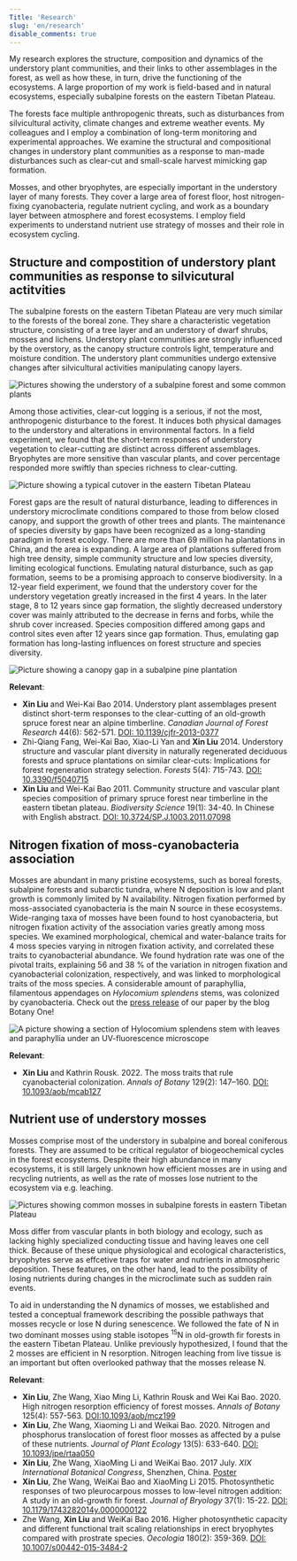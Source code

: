 ```yaml
---
Title: 'Research'
slug: 'en/research'
disable_comments: true
---
```


My research explores the structure, composition and dynamics of the understory plant communities, and their links to other assemblages in the forest, as well as how these, in turn, drive the functioning of the ecosystems. A large proportion of my work is field-based and in natural ecosystems, especially subalpine forests on the eastern Tibetan Plateau.

The forests face multiple anthropogenic threats, such as disturbances from silvicultural activity, climate changes and extreme weather events. My colleagues and I employ a combination of long-term monitoring and experimental approaches. We examine the structural and compositional changes in understory plant communities as a response to man-made disturbances such as clear-cut and small-scale harvest mimicking gap formation. 

Mosses, and other bryophytes, are especially important in the understory layer of many forests. They cover a large area of forest floor, host nitrogen-fixing cyanobacteria, regulate nutrient cycling, and work as a boundary layer between atmosphere and forest ecosystems. I employ field experiments to understand nutrient use strategy of mosses and their role in ecosystem cycling. 

## Structure and compostition of understory plant communities as response to silvicutural actitvities 

The subalpine forests on the eastern Tibetan Plateau are very much similar to the forests of the boreal zone. They share a characteristic vegetation structure, consisting of a tree layer and an understory of dwarf shrubs, mosses and lichens. Understory plant communities are strongly influenced by the overstory, as the canopy structure controls light, temperature and moisture condition. The understory plant communities undergo extensive changes after silvicultural activities manipulating canopy layers. 

![Pictures showing the understory of a subalpine forest and some common plants](https://assets.xbind.org/2025/02/5bf6ebf8a195be8394201af6861b6f27.jpg)

Among those activities, clear-cut logging is a serious, if not the most, anthropogenic disturbance to the forest. It induces both physical damages to the understory and alterations in environmental factors. In a field experiment, we found that the short-term responses of understory vegetation to clear-cutting are distinct across different assemblages. Bryophytes are more sensitive than vascular plants, and cover percentage responded more swiftly than species richness to clear-cutting.

![Picture showing a typical cutover in the eastern Tibetan Plateau](https://assets.xbind.org/2025/02/13c8b122ce55f95eb87a21b1df0ce506.jpg)

Forest gaps are the result of natural disturbance, leading to differences in understory microclimate conditions compared to those from below closed canopy, and support the growth of other trees and plants. The maintenance of species diversity by gaps have been recognized as a long-standing paradigm in forest ecology. There are more than 69 million ha plantations in China, and the area is expanding. A large area of plantations suffered from high tree density, simple community structure and low species diversity, limiting ecological functions. Emulating natural disturbance, such as gap formation, seems to be a promising approach to conserve biodiversity. In a 12-year field experiment, we found that the understory cover for the understory vegetation greatly increased in the first 4 years. In the later stage, 8 to 12 years since gap formation, the slightly decreased understory cover was mainly attributed to the decrease in ferns and forbs, while the shrub cover increased. Species composition differed among gaps and control sites even after 12 years since gap formation. Thus, emulating gap formation has long-lasting influences on forest structure and species diversity. 

![Picture showing a canopy gap in a subalpine pine plantation](https://assets.xbind.org/2025/02/0a63027706e755352b8211f0faa45f27.JPG)

**Relevant**:

+ **Xin Liu** and Wei-Kai Bao 2014. Understory plant assemblages present distinct short-term responses to the clear-cutting of an old-growth spruce forest near an alpine timberline. *Canadian Journal of Forest Research* 44(6): 562-571. [DOI: 10.1139/cjfr-2013-0377](http://www.nrcresearchpress.com/doi/abs/10.1139/cjfr-2013-0377?j)
+ Zhi-Qiang Fang, Wei-Kai Bao, Xiao-Li Yan and **Xin Liu** 2014. Understory structure and vascular plant diversity in naturally regenerated deciduous forests and spruce plantations on similar clear-cuts: Implications for forest regeneration strategy selection. *Forests* 5(4): 715-743. [DOI: 10.3390/f5040715](http://www.mdpi.com/1999-4907/5/4/715)
+ **Xin Liu** and Wei-Kai Bao 2011. Community structure and vascular plant species composition of primary spruce forest near timberline in the eastern tibetan plateau. *Biodiversity Science* 19(1): 34-40. In Chinese with English abstract. [DOI: 10.3724/SP.J.1003.2011.07098](https://www.biodiversity-science.net/EN/10.3724/SP.J.1003.2011.07098) 

## Nitrogen fixation of moss-cyanobacteria association

Mosses are abundant in many pristine ecosystems, such as boreal forests, subalpine forests and subarctic tundra, where N deposition is low and plant growth is commonly limited by N availability. Nitrogen fixation performed by moss-associated cyanobacteria is the main N source in these ecosystems. Wide-ranging taxa of mosses have been found to host cyanobacteria, but nitrogen fixation activity of the association varies greatly among moss species. We examined morphological, chemical and water-balance traits for 4 moss species varying in nitrogen fixation activity, and correlated these traits to cyanobacterial abundance. We found hydration rate was one of the pivotal traits, explaining 56 and 38 % of the variation in nitrogen fixation and cyanobacterial colonization, respectively, and was linked to morphological traits of the moss species. A considerable amount of paraphyllia, filamentous appendages on *Hylocomium splendens* stems, was colonized by cyanobacteria. Check out the [press release](https://www.botany.one/2022/02/what-does-cyanobacteria-look-for-in-a-good-moss-host/) of our paper by the blog Botany One!

![A picture showing a section of *Hylocomium splendens* stem with leaves and paraphyllia under an UV-fluorescence microscope](https://assets.xbind.org/2025/02/1246fa1c0ccd1cde6590bcaec1ea1835.jpg)

**Relevant**:

+ **Xin Liu** and Kathrin Rousk. 2022. The moss traits that rule cyanobacterial colonization. *Annals of Botany* 129(2): 147–160. [DOI: 10.1093/aob/mcab127](https://academic.oup.com/aob/article/129/2/147/6386096)

## Nutrient use of understory mosses

Mosses comprise most of the understory in subalpine and boreal coniferous forests. They are assumed to be critical regulator of biogeochemical cycles in the forest ecosystems. Despite their high abundance in many ecosystems, it is still largely unknown how efficient mosses are in using and recycling nutrients, as well as the rate of mosses lose nutrient to the ecosystem via e.g. leaching. 

![Pictures showing common mosses in subalpine forests in eastern Tibetan Plateau](https://assets.xbind.org/2025/02/03a67fd8983902dc8c6c8a03669dfb9e.jpg)

Moss differ from vascular plants in both biology and ecology, such as lacking highly specialized conducting tissue and having leaves one cell thick. Because of these unique physiological and ecological characteristics, bryophytes serve as effcetive traps for water and nutrients in atmospheric deposition. These features, on the other hand, lead to the possibility of losing nutrients during changes in the microclimate such as sudden rain events. 

To aid in understanding the N dynamics of mosses, we established and tested a conceptual framework describing the possible pathways that mosses recycle or lose N during senescence. We followed the fate of N in two dominant mosses using stable isotopes <sup>15</sup>N in old-growth fir forests in the eastern Tibetan Plateau. Unlike previously hypothesized, I found that the 2 mosses are efficient in N resorption. Nitrogen leaching from live tissue is an important but often overlooked pathway that the mosses release N. 

<!-- <img src="https://assets.xbind.org/2025/02/4321ababed347323db52e7db46d89ee7.jpg" width="400" alt="Pictures of Actinothuidium and Hylocomium"> -->

**Relevant**:

+ **Xin Liu**, Zhe Wang, Xiao Ming Li, Kathrin Rousk and Wei Kai Bao. 2020. High nitrogen resorption efficiency of forest mosses. *Annals of Botany* 125(4): 557-563. [DOI:10.1093/aob/mcz199](https://doi.org/10.1093/aob/mcz199)
+ **Xin Liu**, Zhe Wang, Xiaoming Li and Weikai Bao. 2020. Nitrogen and phosphorus translocation of forest floor mosses as affected by a pulse of these nutrients. *Journal of Plant Ecology* 13(5): 633-640. [DOI: 10.1093/jpe/rtaa050](https://doi.org/10.1093/jpe/rtaa050)
+ **Xin Liu**, Zhe Wang, XiaoMing Li and WeiKai Bao. 2017 July. *XIX International Botanical Congress*, Shenzhen, China. [Poster](https://storage.live.com/items/D70A892E0DD05FA3!2930?authkey=AKNCRUpelpMuI5U)
+ **Xin Liu**, Zhe Wang, WeiKai Bao and XiaoMing Li 2015. Photosynthetic responses of two pleurocarpous mosses to low-level nitrogen addition: A study in an old-growth fir forest. *Journal of Bryology* 37(1): 15-22. [DOI: 10.1179/1743282014y.0000000122](http://www.tandfonline.com/doi/full/10.1179/1743282014Y.0000000122)
+ Zhe Wang, **Xin Liu** and WeiKai Bao 2016. Higher photosynthetic capacity and different functional trait scaling relationships in erect bryophytes compared with prostrate species. *Oecologia* 180(2): 359-369. [DOI: 10.1007/s00442-015-3484-2](https://link.springer.com/article/10.1007/s00442-015-3484-2)

